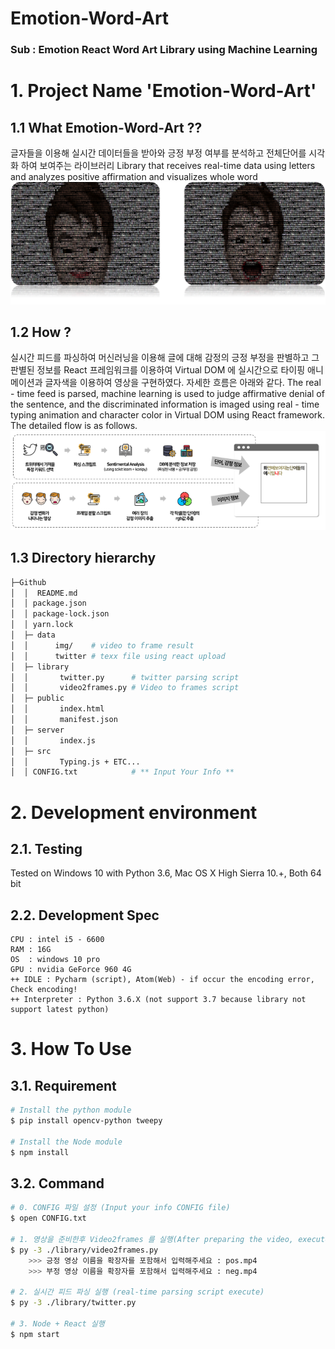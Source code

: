 Emotion-Word-Art
================
### Sub : Emotion React Word Art Library using Machine Learning

# 1. Project Name 'Emotion-Word-Art'
## 1.1 What Emotion-Word-Art  ??
글자들을 이용해 실시간 데이터들을 받아와 긍정 부정 여부를 분석하고 전체단어를 시각화 하여 보여주는 라이브러리
Library that receives real-time data using letters and analyzes positive affirmation and visualizes whole word
![example](library/gitimage/1.png)
## 1.2 How ? 
실시간 피드를 파싱하여 머신러닝을 이용해 글에 대해 감정의 긍정 부정을 판별하고 그 판별된 정보를 React 프레임워크를 이용하여 Virtual DOM 에 실시간으로 타이핑 애니메이션과 글자색을 이용하여 영상을 구현하였다. 자세한 흐름은 아래와 같다.
The real - time feed is parsed, machine learning is used to judge affirmative denial of the sentence, and the discriminated information is imaged using real - time typing animation and character color in Virtual DOM using React framework. The detailed flow is as follows.
![example2](library/gitimage/2.png)

## 1.3 Directory hierarchy
```sh
├─Github
│  │  README.md
│  │ package.json
│  │ package-lock.json
│  │ yarn.lock
│  ├─ data
│  │      img/    # video to frame result 
│  │      twitter # texx file using react upload
│  ├─ library
│  │       twitter.py      # twitter parsing script
│  │       video2frames.py # Video to frames script
│  ├─ public
│  │       index.html
│  │       manifest.json
│  ├─ server
│  │       index.js
│  ├─ src
│  │       Typing.js + ETC...
│  │ CONFIG.txt            # ** Input Your Info ** 
```

# 2. Development environment
## 2.1. Testing
Tested on Windows 10 with Python 3.6, Mac OS X High Sierra 10.+, Both 64 bit
## 2.2. Development Spec
```
CPU : intel i5 - 6600
RAM : 16G
OS  : windows 10 pro
GPU : nvidia GeForce 960 4G
++ IDLE : Pycharm (script), Atom(Web) - if occur the encoding error, Check encoding! 
++ Interpreter : Python 3.6.X (not support 3.7 because library not support latest python)
```

# 3. How To Use
## 3.1. Requirement
```bash 
# Install the python module 
$ pip install opencv-python tweepy

# Install the Node module
$ npm install 
```

## 3.2. Command
```bash
# 0. CONFIG 파일 설정 (Input your info CONFIG file)
$ open CONFIG.txt

# 1. 영상을 준비한후 Video2frames 를 실행(After preparing the video, execute Video2frames.)
$ py -3 ./library/video2frames.py
    >>> 긍정 영상 이름을 확장자를 포함해서 입력해주세요 : pos.mp4
    >>> 부정 영상 이름을 확장자를 포함해서 입력해주세요 : neg.mp4

# 2. 실시간 피드 파싱 실행 (real-time parsing script execute)
$ py -3 ./library/twitter.py 

# 3. Node + React 실행 
$ npm start
```

